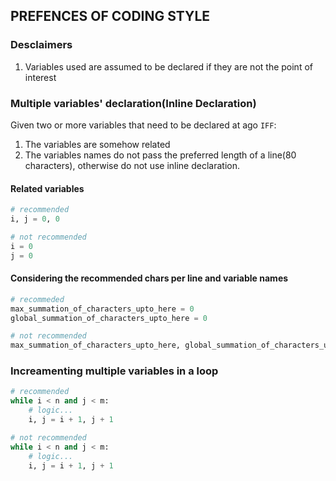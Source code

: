 ## PREFENCES OF CODING STYLE

### Desclaimers
1. Variables used are assumed to be declared if they are not the point of interest

### Multiple variables' declaration(Inline Declaration)
Given two or more variables that need to be declared at ago `IFF`: <br/>
1. The variables are somehow related
2. The variables names do not pass the preferred length of a line(80 characters), otherwise do not use inline declaration.

#### Related variables
```py
# recommended
i, j = 0, 0

# not recommended
i = 0
j = 0
```

#### Considering the recommended chars per line and variable names
```py
# recommeded
max_summation_of_characters_upto_here = 0
global_summation_of_characters_upto_here = 0

# not recommended
max_summation_of_characters_upto_here, global_summation_of_characters_upto_here = 0, 0
```

### Increamenting multiple variables in a loop
```py
# recommended
while i < n and j < m:
    # logic...
    i, j = i + 1, j + 1

# not recommended
while i < n and j < m:
    # logic...
    i, j = i + 1, j + 1
```